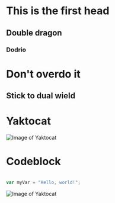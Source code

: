 # This is the first head

## Double dragon

### Dodrio

# Don't overdo it

## Stick to dual wield



# Yaktocat

![Image of Yaktocat](https://octodex.github.com/images/yaktocat.png)

# Codeblock

``` javascript
var myVar = "Hello, world!";
```



![Image of Yaktocat](https://octodex.github.com/images/yaktocat.png)
